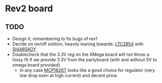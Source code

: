 # Rev2 board

## TODO

  * Design it, remembering to fix bugs of rev1
  * Decide on on/off solition, heavily leaning towards: [LTC2954](http://www.digikey.fi/product-detail/en/LTC2954CTS8-2%23TRMPBF/LTC2954CTS8-2%23TRMPBFCT-ND/1232682) with [SI4465ADY](http://www.digikey.fi/product-detail/en/SI4465ADY-T1-E3/SI4465ADY-T1-E3CT-ND/1656942)
  * Doublecheck that the 3.3V reg on the XMega board will not throw a hissy fit if  we provide 3.3V from the partyboard (with and without 5V to xmega board provided)
    * In any case [MCP1826T](http://www.digikey.fi/product-detail/en/MCP1826T-3302E%2FDC/MCP1826T-3302E%2FDCCT-ND/1776943) looks like a good choice for regulator (very low drop even at high current) and decent price.
